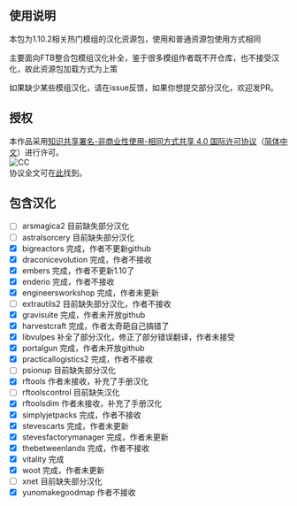 ## 使用说明
本包为1.10.2相关热门模组的汉化资源包，使用和普通资源包使用方式相同

主要面向FTB整合包模组汉化补全，鉴于很多模组作者既不开仓库，也不接受汉化，故此资源包加载方式为上策

如果缺少某些模组汉化，请在issue反馈，如果你想提交部分汉化，欢迎发PR。

## 授权
本作品采用[知识共享署名-非商业性使用-相同方式共享 4.0 国际许可协议](https://creativecommons.org/licenses/by-nc-sa/4.0/)（[简体中文](https://creativecommons.org/licenses/by-nc-sa/4.0/deed.zh)）进行许可。   
![CC](https://pic3.zhimg.com/39119df78331a72cf1381b7b25650036_b.png)   
协议全文可在[此](./LICENSE)找到。

## 包含汉化
- [ ] arsmagica2 目前缺失部分汉化
- [ ] astralsorcery 目前缺失部分汉化
- [x] bigreactors 完成，作者不更新github
- [x] draconicevolution 完成，作者不接收
- [x] embers 完成，作者不更新1.10了
- [x] enderio 完成，作者不接收
- [x] engineersworkshop 完成，作者未更新
- [ ] extrautils2 目前缺失部分汉化，作者不接收
- [x] gravisuite 完成，作者未开放github
- [x] harvestcraft 完成，作者太奇葩自己搞错了
- [x] libvulpes 补全了部分汉化，修正了部分错误翻译，作者未接受
- [x] portalgun 完成，作者未开放github
- [x] practicallogistics2 完成，作者不接收
- [ ] psionup 目前缺失部分汉化
- [x] rftools 作者未接收，补充了手册汉化
- [ ] rftoolscontrol 目前缺失汉化
- [x] rftoolsdim 作者未接收，补充了手册汉化
- [x] simplyjetpacks 完成，作者不接收
- [x] stevescarts 完成，作者未更新
- [x] stevesfactorymanager 完成，作者未更新
- [x] thebetweenlands 完成，作者不接收
- [x] vitality 完成
- [x] woot 完成，作者未更新
- [ ] xnet 目前缺失部分汉化
- [x] yunomakegoodmap 作者不接收

